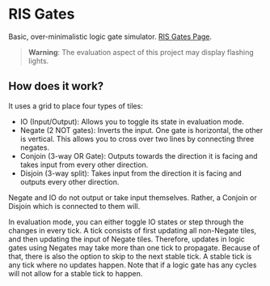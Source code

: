 # RIS Gates

Basic, over-minimalistic logic gate simulator. [RIS Gates
Page](https://esdmr.github.io/ris-gates/).

> **Warning**: The evaluation aspect of this project may display flashing
> lights.

## How does it work?

It uses a grid to place four types of tiles:

- IO (Input/Output): Allows you to toggle its state in evaluation mode.
- Negate (2 NOT gates): Inverts the input. One gate is horizontal, the other is
  vertical. This allows you to cross over two lines by connecting three negates.
- Conjoin (3-way OR Gate): Outputs towards the direction it is facing and takes
  input from every other direction.
- Disjoin (3-way split): Takes input from the direction it is facing and outputs
  every other direction.

Negate and IO do not output or take input themselves. Rather, a Conjoin or
Disjoin which is connected to them will.

In evaluation mode, you can either toggle IO states or step through the changes
in every tick. A tick consists of first updating all non-Negate tiles, and then
updating the input of Negate tiles. Therefore, updates in logic gates using
Negates may take more than one tick to propagate. Because of that, there is also
the option to skip to the next stable tick. A stable tick is any tick where no
updates happen. Note that if a logic gate has any cycles will not allow for a
stable tick to happen.
